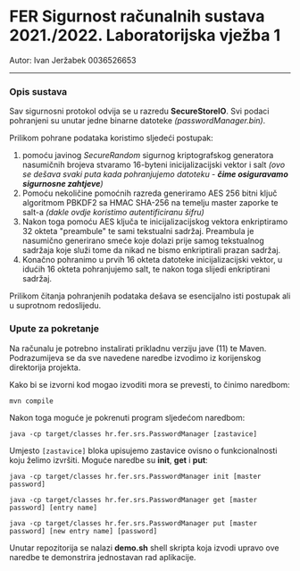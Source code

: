 # FER Sigurnost računalnih sustava 2021./2022. Laboratorijska vježba 1

Autor: Ivan Jeržabek 0036526653

---

### Opis sustava

Sav sigurnosni protokol odvija se u razredu **SecureStoreIO**. Svi podaci pohranjeni su unutar jedne binarne datoteke *(passwordManager.bin)*.

Prilikom pohrane podataka koristimo sljedeći postupak:

1) pomoću javinog *SecureRandom* sigurnog kriptografskog generatora nasumičnih brojeva stvaramo 16-byteni inicijalizacijski vektor i salt *(ovo se dešava svaki puta kada pohranjujemo datoteku - **čime osiguravamo sigurnosne zahtjeve**)*
2) Pomoću nekoličine pomoćnih razreda generiramo AES 256 bitni ključ algoritmom PBKDF2 sa HMAC SHA-256 na temelju master zaporke te salt-a *(dakle ovdje koristimo autentificiranu šifru)*
3) Nakon toga pomoću AES ključa te inicijalizacijskog vektora enkriptiramo 32 okteta "preambule" te sami tekstualni sadržaj. Preambula je nasumično generirano smeće koje dolazi prije samog tekstualnog sadržaja koje služi tome da nikad ne bismo enkriptirali prazan sadržaj.
4) Konačno pohranimo u prvih 16 okteta datoteke inicijalizacijski vektor, u idućih 16 okteta pohranjujemo salt, te nakon toga slijedi enkriptirani sadržaj.

Prilikom čitanja pohranjenih podataka dešava se esencijalno isti postupak ali u suprotnom redoslijedu.


### Upute za pokretanje

Na računalu je potrebno instalirati prikladnu verziju jave (11) te Maven. Podrazumijeva se da sve
navedene naredbe izvodimo iz korijenskog direktorija projekta.

Kako bi se izvorni kod mogao izvoditi mora se prevesti, to činimo naredbom:

    mvn compile

Nakon toga moguće je pokrenuti program sljedećom naredbom:

    java -cp target/classes hr.fer.srs.PasswordManager [zastavice]

Umjesto `[zastavice]` bloka upisujemo zastavice ovisno o funkcionalnosti koju želimo izvršiti.
Moguće naredbe su **init**, **get** i **put**:

    java -cp target/classes hr.fer.srs.PasswordManager init [master password]

    java -cp target/classes hr.fer.srs.PasswordManager get [master password] [entry name]

    java -cp target/classes hr.fer.srs.PasswordManager put [master password] [new entry name] [password]

Unutar repozitorija se nalazi **demo.sh** shell skripta koja izvodi upravo ove naredbe te
demonstrira jednostavan rad aplikacije.